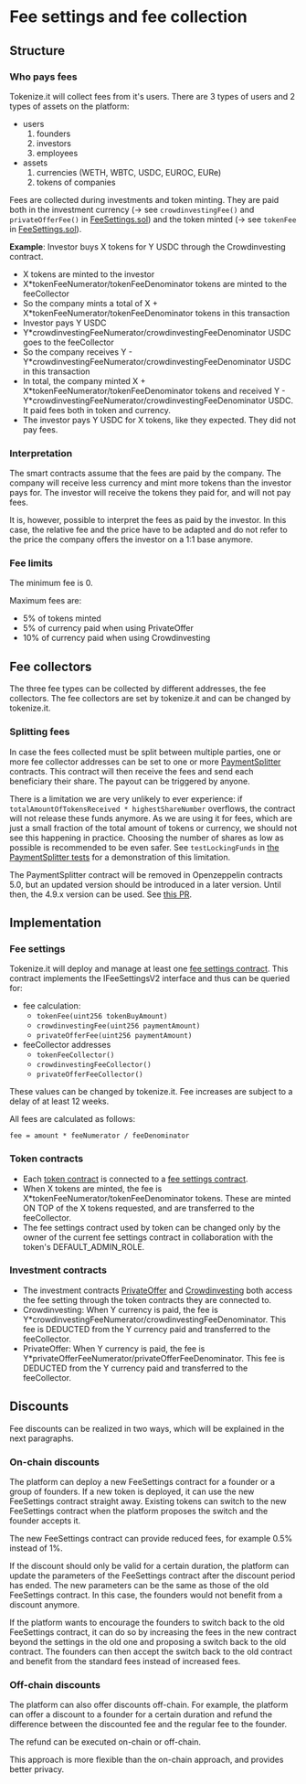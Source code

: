# Fee settings and fee collection

## Structure

### Who pays fees

Tokenize.it will collect fees from it's users. There are 3 types of users and 2 types of assets on the platform:

- users
  1.  founders
  2.  investors
  3.  employees
- assets
  1.  currencies (WETH, WBTC, USDC, EUROC, EURe)
  2.  tokens of companies

Fees are collected during investments and token minting. They are paid both in the investment currency (-> see `crowdinvestingFee()` and `privateOfferFee()` in [FeeSettings.sol](../contracts/FeeSettings.sol)) and the token minted (-> see `tokenFee` in [FeeSettings.sol](../contracts/FeeSettings.sol)).

**Example**:
Investor buys X tokens for Y USDC through the Crowdinvesting contract.

- X tokens are minted to the investor
- X\*tokenFeeNumerator/tokenFeeDenominator tokens are minted to the feeCollector
- So the company mints a total of X + X\*tokenFeeNumerator/tokenFeeDenominator tokens in this transaction
- Investor pays Y USDC
- Y\*crowdinvestingFeeNumerator/crowdinvestingFeeDenominator USDC goes to the feeCollector
- So the company receives Y - Y\*crowdinvestingFeeNumerator/crowdinvestingFeeDenominator USDC in this transaction
- In total, the company minted X + X\*tokenFeeNumerator/tokenFeeDenominator tokens and received Y - Y\*crowdinvestingFeeNumerator/crowdinvestingFeeDenominator USDC. It paid fees both in token and currency.
- The investor pays Y USDC for X tokens, like they expected. They did not pay fees.

### Interpretation

The smart contracts assume that the fees are paid by the company. The company will receive less currency and mint more tokens than the investor pays for. The investor will receive the tokens they paid for, and will not pay fees.

It is, however, possible to interpret the fees as paid by the investor. In this case, the relative fee and the price have to be adapted and do not refer to the price the company offers the investor on a 1:1 base anymore.

### Fee limits

The minimum fee is 0.

Maximum fees are:

- 5% of tokens minted
- 5% of currency paid when using PrivateOffer
- 10% of currency paid when using Crowdinvesting

## Fee collectors

The three fee types can be collected by different addresses, the fee collectors. The fee collectors are set by tokenize.it and can be changed by tokenize.it.

### Splitting fees

In case the fees collected must be split between multiple parties, one or more fee collector addresses can be set to one or more [PaymentSplitter](https://github.com/OpenZeppelin/openzeppelin-contracts/blob/release-v4.9/contracts/finance/PaymentSplitter.sol) contracts. This contract will then receive the fees and send each beneficiary their share. The payout can be triggered by anyone.

There is a limitation we are very unlikely to ever experience: if `totalAmountOfTokensReceived * highestShareNumber` overflows, the contract will not release these funds anymore. As we are using it for fees, which are just a small fraction of the total amount of tokens or currency, we should not see this happening in practice. Choosing the number of shares as low as possible is recommended to be even safer. See `testLockingFunds` in [the PaymentSplitter tests](./test/PaymentSplitter.t.sol) for a demonstration of this limitation.

The PaymentSplitter contract will be removed in Openzeppelin contracts 5.0, but an updated version should be introduced in a later version. Until then, the 4.9.x version can be used. See [this PR](https://github.com/OpenZeppelin/openzeppelin-contracts/pull/4276).

## Implementation

### Fee settings

Tokenize.it will deploy and manage at least one [fee settings contract](../contracts/FeeSettings.sol). This contract implements the IFeeSettingsV2 interface and thus can be queried for:

- fee calculation:
  - `tokenFee(uint256 tokenBuyAmount)`
  - `crowdinvestingFee(uint256 paymentAmount)`
  - `privateOfferFee(uint256 paymentAmount)`
- feeCollector addresses
  - `tokenFeeCollector()`
  - `crowdinvestingFeeCollector()`
  - `privateOfferFeeCollector()`

These values can be changed by tokenize.it. Fee increases are subject to a delay of at least 12 weeks.

All fees are calculated as follows:

```solidity
fee = amount * feeNumerator / feeDenominator
```

### Token contracts

- Each [token contract](../contracts/Token.sol) is connected to a [fee settings contract](../contracts/FeeSettings.sol).
- When X tokens are minted, the fee is X\*tokenFeeNumerator/tokenFeeDenominator tokens. These are minted ON TOP of the X tokens requested, and are transferred to the feeCollector.
- The fee settings contract used by token can be changed only by the owner of the current fee settings contract in collaboration with the token's DEFAULT_ADMIN_ROLE.

### Investment contracts

- The investment contracts [PrivateOffer](../contracts/PrivateOffer.sol) and [Crowdinvesting](../contracts/Crowdinvesting.sol) both access the fee setting through the token contracts they are connected to.
- Crowdinvesting: When Y currency is paid, the fee is Y\*crowdinvestingFeeNumerator/crowdinvestingFeeDenominator. This fee is DEDUCTED from the Y currency paid and transferred to the feeCollector.
- PrivateOffer: When Y currency is paid, the fee is Y\*privateOfferFeeNumerator/privateOfferFeeDenominator. This fee is DEDUCTED from the Y currency paid and transferred to the feeCollector.

## Discounts

Fee discounts can be realized in two ways, which will be explained in the next paragraphs.

### On-chain discounts

The platform can deploy a new FeeSettings contract for a founder or a group of founders. If a new token is deployed, it can use the new FeeSettings contract straight away. Existing tokens can switch to the new FeeSettings contract when the platform proposes the switch and the founder accepts it.

The new FeeSettings contract can provide reduced fees, for example 0.5% instead of 1%.

If the discount should only be valid for a certain duration, the platform can update the parameters of the FeeSettings contract after the discount period has ended. The new parameters can be the same as those of the old FeeSettings contract. In this case, the founders would not benefit from a discount anymore.

If the platform wants to encourage the founders to switch back to the old FeeSettings contract, it can do so by increasing the fees in the new contract beyond the settings in the old one and proposing a switch back to the old contract. The founders can then accept the switch back to the old contract and benefit from the standard fees instead of increased fees.

### Off-chain discounts

The platform can also offer discounts off-chain. For example, the platform can offer a discount to a founder for a certain duration and refund the difference between the discounted fee and the regular fee to the founder.

The refund can be executed on-chain or off-chain.

This approach is more flexible than the on-chain approach, and provides better privacy.
